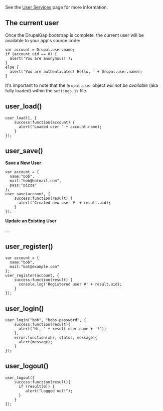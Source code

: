 See the [User Services](../Services/User_Services) page for more information.

## The current user

Once the DrupalGap bootstrap is complete, the current user will be available to your app's source code:

```
var account = Drupal.user.name;
if (account.uid == 0) {
  alert('You are anonymous!');
}
else {
  alert('You are authenticated! Hello, ' + Drupal.user.name);
}
```

It's important to note that the `Drupal.user` object *will not be available* (aka fully loaded) within the `settings.js` file.

## user_load()

```
user_load(1, {
    success:function(account) {
      alert("Loaded user " + account.name);
    }
});
```

## user_save()

**Save a New User**

```
var account = {
  name:"bob",
  mail:"bob@hotmail.com",
  pass:"pizza"
};
user_save(account, {
    success:function(result) {
      alert('Created new user #' + result.uid);
    }
});
```

**Update an Existing User**

...


## user_register()

```
var account = {
  name:"bob",
  mail:"bot@example.com"
};
user_register(account, {
    success:function(result) {
      console.log('Registered user #' + result.uid);
    }
});
```

## user_login()

```
user_login("bob", "bobs-password", {
    success:function(result){
      alert('Hi, ' + result.user.name + '!');
    },
    error:function(xhr, status, message){
      alert(message);
    }
});
```

## user_logout()

```
user_logout({
    success:function(result){
      if (result[0]) {
         alert("Logged out!");
      }
    }
});
```